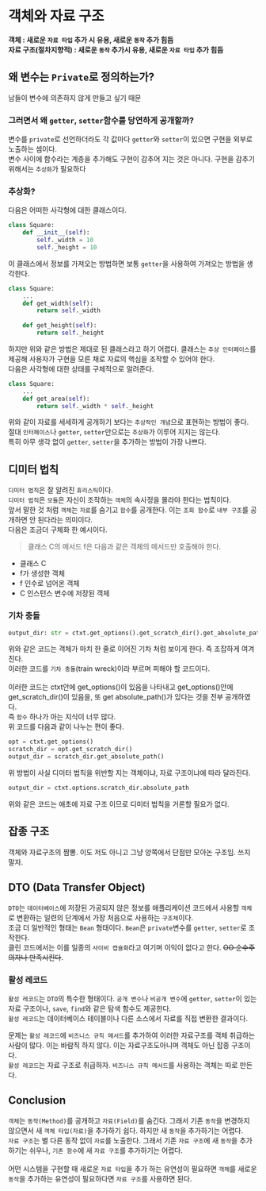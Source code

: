 # 객체와 자료 구조
__객체 : 새로운 `자료 타입` 추가 시 유용, 새로운 `동작` 추가 힘듬__<br/>
__자료 구조(절차지향적) : 새로운 `동작` 추가시 유용, 새로운 `자료 타입` 추가 힘듬__

## 왜 변수는 `Private`로 정의하는가?
 남들이 변수에 의존하지 않게 만들고 싶기 때문
### 그러면서 왜 `getter`, `setter`함수를 당연하게 공개할까?
 변수를 `private`로 선언하더라도 각 값마다 `getter`와 `setter`이 있으면 구현을 외부로 노출하는 셈이다.<br/>
변수 사이에 함수라는 계층을 추가해도 구현이 감추어 지는 것은 아니다. 구현을 감추기 위해서는 `추상화`가 필요하다

### 추상화?
 다음은 어떠한 사각형에 대한 클래스이다.
```python
class Square:
    def __init__(self):
        self._width = 10
        self._height = 10
```
이 클래스에서 정보를 가져오는 방법하면 보통 `getter`을 사용하여 가져오는 방법을 생각한다.
```python
class Square:
    ...
    def get_width(self):
        return self._width
        
    def get_height(self):
        return self._height
```
하지만 위와 같은 방법은 제대로 된 클래스라고 하기 어렵다. 클래스는 `추상 인터페이스`를 제공해 사용자가 구현을 모른 채로 자료의 핵심을 조작할 수 있어야 한다.<br/>
다음은 사각형에 대한 상태를 구체적으로 알려준다.
```python
class Square:
    ...
    def get_area(self):
        return self._width * self._height
```
위와 같이 자료를 세세하게 공개하기 보다는 `추상적인 개념`으로 표현하는 방법이 좋다. <br/>
절대 `인터페이스`나 `getter`, `setter`만으로는 `추상화`가 이루어 지지는 않는다.<br/>
특히 아무 생각 없이 `getter`, `setter`을 추가하는 방법이 가장 나쁘다.

## 디미터 법칙
 `디미터 법칙`은 잘 알려진 `휴리스틱`이다. <br/>
`디미터 법칙`은 `모듈`은 자신이 조작하는 `객체`의 속사정을 몰라야 한다는 법칙이다.<br/>
앞서 말한 것 처럼 `객체`는 `자료`를 숨기고 `함수`를 공개한다. 이는 `조회 함수`로 `내부 구조`를 공개하면 안 된다라는 의미이다.<br/>
다음은 조금더 구체화 한 예시이다.
> 클래스 C의 메서드 f은 다음과 같은 객체의 메서드만 호출해야 한다.
- 클래스 C
- f가 생성한 객체
- f 인수로 넘어온 객체
- C 인스턴스 변수에 저장된 객체

### 기차 충돌
```python
output_dir: str = ctxt.get_options().get_scratch_dir().get_absolute_path()
```
 위와 같은 코드는 객체가 마치 한 줄로 이어진 기차 처럼 보이게 한다. 즉 조잡하게 여겨진다.<br/>
이러한 코드를 `기차 충돌`(train wreck)이라 부르며 피해야 할 코드이다.<br/>
<br/>
이러한 코드는 ctxt안에 get_options()이 있음을 나타내고 get_options()안에 get_scratch_dir()이 있음을, 또 get absolute_path()가 있다는 것을 전부 공개하였다.<br/>
즉 `함수` 하나가 아는 지식이 너무 많다.
<br/>
위 코드를 다음과 같이 나누는 편이 좋다.
```python
opt = ctxt.get_options()
scratch_dir = opt.get_scratch_dir()
output_dir = scratch_dir.get_absolute_path()
```

위 방법이 사실 디미터 법칙을 위반할 지는 객체이냐, 자료 구조이냐에 따라 달라진다.
```python
output_dir = ctxt.options.scratch_dir.absolute_path
```
위와 같은 코드는 애초에 자료 구조 이므로 디미터 법칙을 거론할 필요가 없다.

## 잡종 구조
 객체와 자료구조의 짬뽕. 이도 저도 아니고 그냥 양쪽에서 단점만 모아논 구조임. 쓰지 말자.

## DTO (Data Transfer Object)
 `DTO`는 `데이터베이스`에 저장된 가공되지 않은 정보를 애플리케이션 코드에서 사용할 `객체`로 변환하는 일련의 단계에서 가장 처음으로 사용하는 `구조체`이다.<br/>
 조금 더 일반적인 형태는 `Bean` 형태이다. `Bean`은 `private`변수를 `getter`, `setter`로 조작한다.<br/>
 클린 코드에서는 이를 일종의 `사이비 캡슐화`라고 여기며 이익이 없다고 한다. ~~OO 순수주의자나 만족시킨다~~.
 
### 활성 레코드
`활성 레코드`는 `DTO`의 특수한 형태이다. `공개 변수`나 `비공개 변수`에 `getter`, `setter`이 있는 자료 구조이나, `save`, `find`와 같은 탐색 함수도 제공한다.<br/>
`활성 레코드`는 데이터베이스 테이블이나 다른 소스에서 자료를 직접 변환한 결과이다.

문제는 `활성 레코드`에 `비즈니스 규칙 메서드`를 추가하여 이러한 자료구조를 객체 취급하는 사람이 많다. 이는 바람직 하지 않다. 이는 자료구조도아니며 객체도 아닌 잡종 구조이다.<br/>
`활성 레코드`는 자료 구조로 취급하자. `비즈니스 규칙 메서드`를 사용하는 객체는 따로 만든다.

## Conclusion
`객체`는 `동작(Method)`를 공개하고 `자료(Field)`를 숨긴다. 그래서 기존 `동작`을 변경하지 않으면서 새 `객체 타입(자료)`을 추가하기 쉽다. 하지만 새 `동작`을 추가하기는 어렵다.<br/>
`자료 구조`는 별 다른 동작 없이 `자료`를 노출한다. 그래서 기존 `자료 구조`에 새 `동작`을 추가하기는 쉬우나, `기존 함수`에 새 `자료 구조`를 추가하기는 어렵다.<br/>
<br/>
어떤 시스템을 구현할 때 새로운 `자료 타입`을 추가 하는 유연성이 필요하면 `객체`를 새로운 `동작`을 추가하는 유연성이 필요하다면 `자료 구조`를 사용하면 된다.
